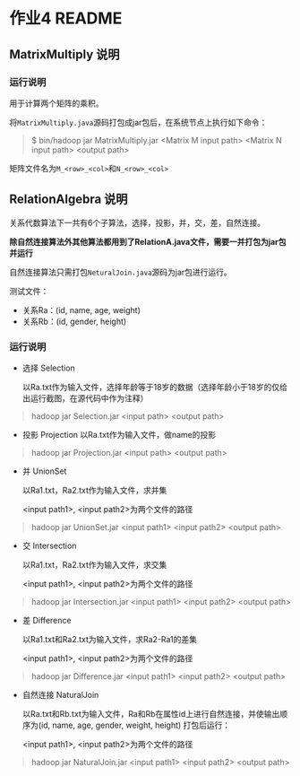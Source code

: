 # 作业4 README

## MatrixMultiply 说明

### 运行说明

用于计算两个矩阵的乘积。

将`MatrixMultiply.java`源码打包成jar包后，在系统节点上执行如下命令：

> $ bin/hadoop jar MatrixMultiply.jar <Matrix M input path\> <Matrix N input path\> <output path\>

矩阵文件名为`M_<row>_<col>`和`N_<row>_<col>`

## RelationAlgebra 说明

关系代数算法下一共有6个子算法，选择，投影，并，交，差，自然连接。

**除自然连接算法外其他算法都用到了RelationA.java文件，需要一并打包为jar包并运行**

自然连接算法只需打包`NeturalJoin.java`源码为jar包进行运行。

测试文件：

* 关系Ra：(id, name, age, weight)
* 关系Rb：(id, gender, height)

### 运行说明

* 选择 Selection

  以Ra.txt作为输入文件，选择年龄等于18岁的数据（选择年龄小于18岁的仅给出运行截图，在源代码中作为注释）

> hadoop jar Selection.jar <input path\> <output path\> 

* 投影 Projection
  以Ra.txt作为输入文件，做name的投影

> hadoop jar Projection.jar <input path\> <output path\> 

* 并 UnionSet

  以Ra1.txt，Ra2.txt作为输入文件，求并集

  <input path1\>, <input path2\>为两个文件的路径

> hadoop jar UnionSet.jar <input path1\> <input path2\> <output path\> 

* 交 Intersection

  以Ra1.txt，Ra2.txt作为输入文件，求交集

  <input path1\>, <input path2\>为两个文件的路径

> hadoop jar Intersection.jar <input path1\> <input path2\> <output path\> 

* 差 Difference

  以Ra1.txt和Ra2.txt为输入文件，求Ra2-Ra1的差集

  <input path1\>, <input path2\>为两个文件的路径

> hadoop jar Difference.jar <input path1\> <input path2\> <output path\>

* 自然连接 NaturalJoin

  以Ra.txt和Rb.txt为输入文件，Ra和Rb在属性id上进行自然连接，并使输出顺序为(id, name, age, gender, weight, height)
  打包后运行：

  <input path1\>, <input path2\>为两个文件的路径

> hadoop jar NaturalJoin.jar <input path1\> <input path2\> <output path\>
